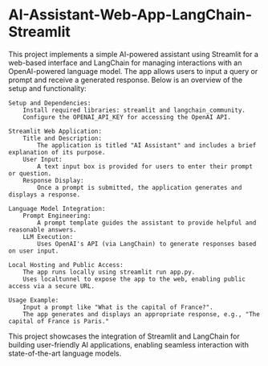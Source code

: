 # AI-Assistant-Web-App-LangChain-Streamlit
This project implements a simple AI-powered assistant using Streamlit for a web-based interface and LangChain for managing interactions with an OpenAI-powered language model. The app allows users to input a query or prompt and receive a generated response. Below is an overview of the setup and functionality:

    Setup and Dependencies:
        Install required libraries: streamlit and langchain_community.
        Configure the OPENAI_API_KEY for accessing the OpenAI API.

    Streamlit Web Application:
        Title and Description:
            The application is titled "AI Assistant" and includes a brief explanation of its purpose.
        User Input:
            A text input box is provided for users to enter their prompt or question.
        Response Display:
            Once a prompt is submitted, the application generates and displays a response.

    Language Model Integration:
        Prompt Engineering:
            A prompt template guides the assistant to provide helpful and reasonable answers.
        LLM Execution:
            Uses OpenAI's API (via LangChain) to generate responses based on user input.

    Local Hosting and Public Access:
        The app runs locally using streamlit run app.py.
        Uses localtunnel to expose the app to the web, enabling public access via a secure URL.

    Usage Example:
        Input a prompt like "What is the capital of France?".
        The app generates and displays an appropriate response, e.g., "The capital of France is Paris."

This project showcases the integration of Streamlit and LangChain for building user-friendly AI applications, enabling seamless interaction with state-of-the-art language models.
